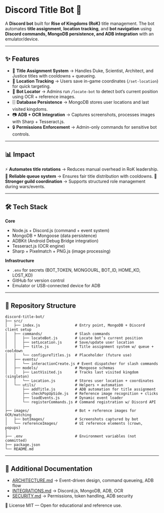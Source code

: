 # Discord Title Bot 🤖

A **Discord bot** built for **Rise of Kingdoms (RoK)** title management. The bot automates **title assignment**, **location tracking**, and **bot navigation** using **Discord commands, MongoDB persistence, and ADB integration** with an emulator/device.

---

## ✨ Features

- 🎯 **Title Assignment System** → Handles Duke, Scientist, Architect, and Justice titles with cooldowns + queueing.
- 📍 **Location Tracking** → Users save in-game coordinates (`/set-location`) for quick targeting.
- 🔎 **Bot Locator** → Admins run `/locate-bot` to detect bot’s current position using OCR + reference images.
- 🗄️ **Database Persistence** → MongoDB stores user locations and last visited kingdoms.
- 📷 **ADB + OCR Integration** → Captures screenshots, processes images with Sharp + Tesseract.js.
- 🔒 **Permissions Enforcement** → Admin-only commands for sensitive bot controls.

---

## 📊 Impact

⚡ **Automates title rotations** → Reduces manual overhead in RoK leadership.
📌 **Reliable queue system** → Ensures fair title distribution with cooldowns.
🔐 **Stronger guild coordination** → Supports structured role management during wars/events.

---

## 🛠 Tech Stack

**Core**
- Node.js + Discord.js (command + event system)
- MongoDB + Mongoose (data persistence)
- ADBKit (Android Debug Bridge integration)
- Tesseract.js (OCR engine)
- Sharp + Pixelmatch + PNG.js (image processing)

**Infrastructure**
- `.env` for secrets (BOT_TOKEN, MONGOURL, BOT_ID, HOME_KD, LOST_KD)
- GitHub for version control
- Emulator or USB-connected device for ADB

---

## 📂 Repository Structure

```text
discord-title-bot/
├── src/
│   ├── index.js                # Entry point, MongoDB + Discord client setup
│   ├── commands/               # Slash commands
│   │   ├── locateBot.js        # Locate bot’s current position
│   │   ├── setLocation.js      # Save/update user location
│   │   ├── title.js            # Title assignment system w/ queue + cooldown
│   │   └── configureTitles.js  # Placeholder (future use)
│   ├── events/
│   │   └── interactionCreate.js # Event dispatcher for slash commands
│   ├── models/                 # Mongoose schemas
│   │   ├── LastVisited.js      # Tracks last visited kingdom (singleton)
│   │   └── Location.js         # Stores user location + coordinates
│   └── utils/                  # Helpers + automation
│       ├── addTitle.js         # ADB automation for title assignment
│       ├── checkPopUpSide.js   # Reference image recognition + clicks
│       ├── loadEvents.js       # Dynamic event loader
│       └── registerCommands.js # Command registration w/ Discord API
│
├── images/                     # Bot + reference images for OCR/matching
│   ├── botImages/              # Screenshots captured by bot
│   └── referenceImages/        # UI reference elements (crown, popups)
│
├── .env                        # Environment variables (not committed)
├── package.json
└── README.md
```

---

## 📖 Additional Documentation

- [ARCHITECTURE.md](./docs/ARCHITECTURE.md) → Event-driven design, command queueing, ADB flow
- [INTEGRATIONS.md](./docs/INTEGRATIONS.md) → Discord.js, MongoDB, ADB, OCR
- [SECURITY.md](./docs/SECURITY.md) → Permissions, token handling, ADB security

📄 License
MIT — Open for educational and reference use.

